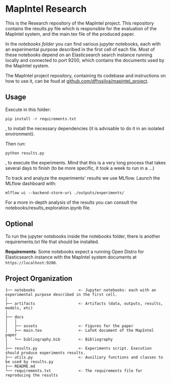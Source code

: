 # MapIntel Research

This is the Research repository of the MapIntel project. This repository contains the results.py file which is responsible for the evaluation of the MapIntel system, and the main.tex file of the produced paper. 

In the *notebooks folder* you can find various jupyter notebooks, each with an experimental purpose described in the first cell of each file. Most of these notebooks depend on an Elasticsearch search instance running locally and connected to port 9200, which contains the documents used by the MapIntel system.

The MapIntel project repository, containing its codebase and instructions on how to use it, can be foud at [github.com/dfhssilva/mapintel_project](https://github.com/dfhssilva/mapintel_project).

## Usage

Execute in this folder:
```
pip install -r requirements.txt
```
, to install the necessary dependencies (it is advisable to do it in an isolated environment).

Then run:
```
python results.py
```
, to execute the experiments. Mind that this is a very long process that takes several days to finish (to be more specific, it took a week to run in a ...)

To track and analyze the experiments' results we use MLflow. Launch the MLflow dashboard with:
```
mlflow ui --backend-store-uri ./outputs/experiments/
```
For a more in-depth analysis of the results you can consult the notebooks/results_exploration.ipynb file.

## Optional

To run the jupyter notebooks inside the notebooks folder, there is another requirements.txt file that should be installed.

**Requirements**: Some notebooks expect a running Open Distro for Elasticsearch instance with the MapIntel system documents at `https://localhost:9200`. 

## Project Organization

    ├── notebooks                   <- Jupyter notebooks: each with an experimental purpose described in the first cell.
    │
    ├── artifacts                   <- Artifacts (data, outputs, results, models, etc)
    │
    ├── docs
    │   │
    │   ├── assets                  <- Figures for the paper
    │   ├── main.tex                <- LaTeX document of the MapIntel paper
    │   └── bibliography.bib        <- Bibliography
    │
    ├── results.py                  <- Experiments script. Execution should produce experiments results.    
    ├── utils.py                    <- Auxiliary functions and classes to be used by results.py    
    ├── README.md
    └── requirements.txt            <- The requirements file for reproducing the results
